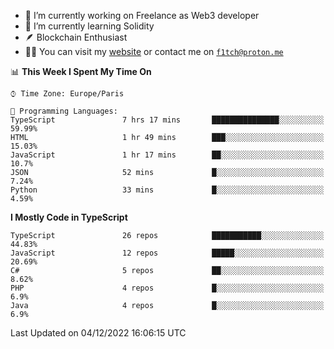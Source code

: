 - 🔭 I’m currently working on Freelance as Web3 developer
- 🌱 I’m currently learning Solidity
- 🪶 Blockchain Enthusiast
- 👨‍💻 You can visit my [website](https://f1tch.xyz) or contact me on [`f1tch@proton.me`](mailto:f1tch@proton.me)

<!--START_SECTION:waka-->
📊 **This Week I Spent My Time On** 

```text
⌚︎ Time Zone: Europe/Paris

💬 Programming Languages: 
TypeScript               7 hrs 17 mins       ███████████████░░░░░░░░░░   59.99% 
HTML                     1 hr 49 mins        ███░░░░░░░░░░░░░░░░░░░░░░   15.03% 
JavaScript               1 hr 17 mins        ██░░░░░░░░░░░░░░░░░░░░░░░   10.7% 
JSON                     52 mins             █░░░░░░░░░░░░░░░░░░░░░░░░   7.24% 
Python                   33 mins             █░░░░░░░░░░░░░░░░░░░░░░░░   4.59%

```

**I Mostly Code in TypeScript** 

```text
TypeScript               26 repos            ███████████░░░░░░░░░░░░░░   44.83% 
JavaScript               12 repos            █████░░░░░░░░░░░░░░░░░░░░   20.69% 
C#                       5 repos             ██░░░░░░░░░░░░░░░░░░░░░░░   8.62% 
PHP                      4 repos             █░░░░░░░░░░░░░░░░░░░░░░░░   6.9% 
Java                     4 repos             █░░░░░░░░░░░░░░░░░░░░░░░░   6.9%

```



 Last Updated on 04/12/2022 16:06:15 UTC
<!--END_SECTION:waka-->
